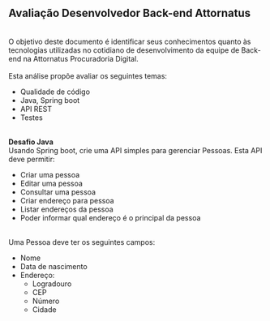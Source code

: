 <h2>Avaliação Desenvolvedor Back-end Attornatus</h2>
<br>
O objetivo deste documento é identificar seus conhecimentos quanto às tecnologias utilizadas no cotidiano de desenvolvimento da equipe de Back-end na Attornatus Procuradoria Digital.
<br>
<br>
Esta análise propõe avaliar os seguintes temas:
<ul>
  <li>Qualidade de código</li>
  <li>Java, Spring boot</li>
  <li>API REST</li>
  <li>Testes</li>
</ul>
<br>
<strong>Desafio Java</strong>
<br>
Usando Spring boot, crie uma API simples para gerenciar Pessoas. Esta API deve permitir:
<ul>
  <li>Criar uma pessoa</li>
  <li>Editar uma pessoa</li>
  <li>Consultar uma pessoa</li>
  <li>Criar endereço para pessoa</li>
  <li>Listar endereços da pessoa</li>
  <li>Poder informar qual endereço é o principal da pessoa</li>
</ul>
<br>
Uma Pessoa deve ter os seguintes campos:
<ul>
  <li>Nome</li>
  <li>Data de nascimento</li>
  <li>Endereço:
    <ul>
      <li>Logradouro</li>
      <li>CEP</li>
      <li>Número</li>
      <li>Cidade</li>
    </ul>
  </li>
</ul>
